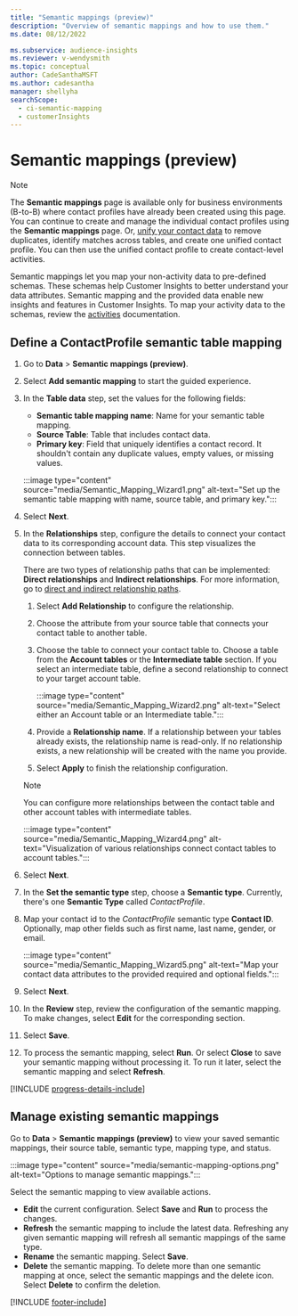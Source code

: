 ```yaml
---
title: "Semantic mappings (preview)"
description: "Overview of semantic mappings and how to use them." 
ms.date: 08/12/2022

ms.subservice: audience-insights
ms.reviewer: v-wendysmith
ms.topic: conceptual
author: CadeSanthaMSFT
ms.author: cadesantha
manager: shellyha
searchScope: 
  - ci-semantic-mapping
  - customerInsights
---
```


# Semantic mappings (preview)

> [!NOTE]
> The **Semantic mappings** page is available only for business environments (B-to-B) where contact profiles have already been created using this page. You can continue to create and manage the individual contact profiles using the **Semantic mappings** page. Or, [unify your contact data](data-unification-contacts.md) to remove duplicates, identify matches across tables, and create one unified contact profile. You can then use the unified contact profile to create contact-level activities.

Semantic mappings let you map your non-activity data to pre-defined schemas. These schemas help Customer Insights to better understand your data attributes. Semantic mapping and the provided data enable new insights and features in Customer Insights. To map your activity data to the schemas, review the [activities](activities.md) documentation.

## Define a ContactProfile semantic table mapping

1. Go to **Data** > **Semantic mappings (preview)**.

1. Select **Add semantic mapping** to start the guided experience.

1. In the **Table data** step, set the values for the following fields:

   - **Semantic table mapping name**: Name for your semantic table mapping.
   - **Source Table**: Table that includes contact data.
   - **Primary key**: Field that uniquely identifies a contact record. It shouldn't contain any duplicate values, empty values, or missing values.

   :::image type="content" source="media/Semantic_Mapping_Wizard1.png" alt-text="Set up the semantic table mapping with name, source table, and primary key.":::

1. Select **Next**.

1. In the **Relationships** step, configure the details to connect your contact data to its corresponding account data. This step visualizes the connection between tables.  

   There are two types of relationship paths that can be implemented: **Direct relationships** and **Indirect relationships**. For more information, go to [direct and indirect relationship paths](relationships.md#relationship-paths).

   1. Select **Add Relationship** to configure the relationship.
   1. Choose the attribute from your source table that connects your contact table to another table.
   1. Choose the table to connect your contact table to. Choose a table from the **Account tables** or the **Intermediate table** section. If you select an intermediate table, define a second relationship to connect to your target account table.

      :::image type="content" source="media/Semantic_Mapping_Wizard2.png" alt-text="Select either an Account table or an Intermediate table.":::

   1. Provide a **Relationship name**. If a relationship between your tables already exists, the relationship name is read-only. If no relationship exists, a new relationship will be created with the name you provide.
   1. Select **Apply** to finish the relationship configuration.

   > [!NOTE]
   > You can configure more relationships between the contact table and other account tables with intermediate tables.
   
     :::image type="content" source="media/Semantic_Mapping_Wizard4.png" alt-text="Visualization of various relationships connect contact tables to account tables.":::

1. Select **Next**.

1. In the **Set the semantic type** step, choose a **Semantic type**. Currently, there's one **Semantic Type** called *ContactProfile*.

1. Map your contact id to the *ContactProfile* semantic type **Contact ID**. Optionally, map other fields such as first name, last name, gender, or email.

   :::image type="content" source="media/Semantic_Mapping_Wizard5.png" alt-text="Map your contact data attributes to the provided required and optional fields.":::

1. Select **Next**.

1. In the **Review** step, review the configuration of the semantic mapping. To make changes, select **Edit** for the corresponding section.

1. Select **Save**.

1. To process the semantic mapping, select **Run**. Or select **Close** to save your semantic mapping without processing it. To run it later, select the semantic mapping and select **Refresh**.

[!INCLUDE [progress-details-include](includes/progress-details-pane.md)]

## Manage existing semantic mappings

Go to **Data** > **Semantic mappings (preview)** to view your saved semantic mappings, their source table, semantic type, mapping type, and status.

:::image type="content" source="media/semantic-mapping-options.png" alt-text="Options to manage semantic mappings.":::

Select the semantic mapping to view available actions.
- **Edit** the current configuration. Select **Save** and **Run** to process the changes.
- **Refresh** the semantic mapping to include the latest data. Refreshing any given semantic mapping will refresh all semantic mappings of the same type.
- **Rename** the semantic mapping. Select **Save**.
- **Delete** the semantic mapping. To delete more than one semantic mapping at once, select the semantic mappings and the delete icon. Select **Delete** to confirm the deletion.

[!INCLUDE [footer-include](includes/footer-banner.md)]
